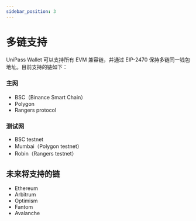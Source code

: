 ```yaml
---
sidebar_position: 3
---
```


# 多链支持

UniPass Wallet 可以支持所有 EVM 兼容链，并通过 EIP-2470 保持多链同一钱包地址。目前支持的链如下：

### 主网

- BSC（Binance Smart Chain）
- Polygon
- Rangers protocol

### 测试网

- BSC testnet
- Mumbai（Polygon testnet）
- Robin（Rangers testnet）

## 未来将支持的链

- Ethereum
- Arbitrum
- Optimism
- Fantom
- Avalanche